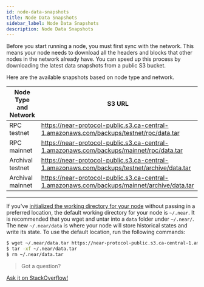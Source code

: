 ```yaml
---
id: node-data-snapshots
title: Node Data Snapshots
sidebar_label: Node Data Snapshots
description: Node Data Snapshots
---
```



Before you start running a node, you must first sync with the network. This means your node needs to download all the headers and blocks that other nodes in the network already have. You can speed up this process by downloading the latest data snapshots from a public S3 bucket.

Here are the available snapshots based on node type and network.

| Node Type and Network| S3 URL                                                                                         |
| -------------------- | ----------------------------------------------------------------------------------------       |
| RPC testnet          | https://near-protocol-public.s3.ca-central-1.amazonaws.com/backups/testnet/rpc/data.tar        |
| RPC mainnet          | https://near-protocol-public.s3.ca-central-1.amazonaws.com/backups/mainnet/rpc/data.tar        |
| Archival testnet     | https://near-protocol-public.s3.ca-central-1.amazonaws.com/backups/testnet/archive/data.tar    |
| Archival mainnet     | https://near-protocol-public.s3.ca-central-1.amazonaws.com/backups/mainnet/archive/data.tar    |


----

If you've [initialized the working directory for your node](/docs/develop/node/validator/compile-and-run-a-node#3-initialize-working-directory-1) without passing in a preferred location, the default working directory for your node is `~/.near`. It is recommended that you wget and untar into a `data` folder under `~/.near/`. The new `~/.near/data` is where your node will store historical states and write its state. To use the default location, run the following commands:

```bash
$ wget ~/.near/data.tar https://near-protocol-public.s3.ca-central-1.amazonaws.com/backups/{mainnet|testnet}/{rpc|archive}/data.tar
$ tar -xf ~/.near/data.tar
$ rm ~/.near/data.tar
```





>Got a question?
<a href="https://stackoverflow.com/questions/tagged/nearprotocol">
  <h8>Ask it on StackOverflow!</h8></a>
